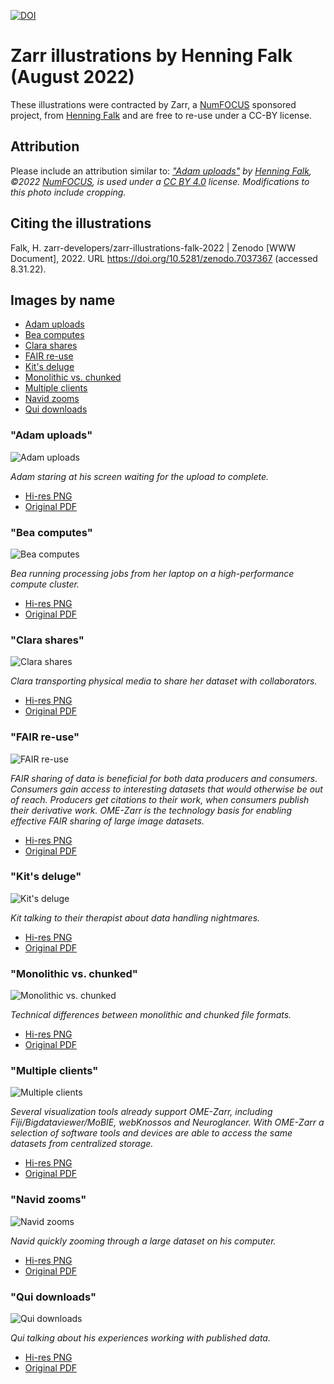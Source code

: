 [![DOI](https://zenodo.org/badge/530950137.svg)](https://zenodo.org/badge/latestdoi/530950137)

# Zarr illustrations by Henning Falk (August 2022)

These illustrations were contracted by Zarr, a [NumFOCUS](https://numfocus.org) sponsored project, from [Henning Falk](https://twitter.com/DrHenningFalk) and are free to re-use under a CC-BY license.

## Attribution

Please include an attribution similar to: *["Adam uploads"](https://github.com/zarr-developers/zarr-illustrations-falk-2022/blob/main/adam-uploads.pdf) by [Henning Falk](https://twitter.com/DrHenningFalk), ©2022 [NumFOCUS](https://numfocus.org/), is used under a [CC BY 4.0](https://creativecommons.org/licenses/by/4.0/) license. Modifications to this photo include cropping.*

## Citing the illustrations

Falk, H. zarr-developers/zarr-illustrations-falk-2022 | Zenodo [WWW Document], 2022. URL https://doi.org/10.5281/zenodo.7037367 (accessed 8.31.22).

## Images by name

- [Adam uploads](#adam-uploads)
- [Bea computes](#bea-computes)
- [Clara shares](#clara-shares)
- [FAIR re-use](#fair-re-use)
- [Kit's deluge](#kits-deluge)
- [Monolithic vs. chunked](#monolithic-vs-chunked)
- [Multiple clients](#multiple-clients)
- [Navid zooms](#navid-zooms)
- [Qui downloads](#qui-downloads)

### "Adam uploads"

![Adam uploads](/300dpi/adam-uploads-300dpi.png)

*Adam staring at his screen waiting for the upload to complete.*

* [Hi-res PNG](/1200dpi/adam-uploads-1200dpi.png)
* [Original PDF](/originals/adam-uploads.pdf)

### "Bea computes"

![Bea computes](/300dpi/bea-computes-300dpi.png)

*Bea running processing jobs from her laptop on a high-performance compute cluster.*

* [Hi-res PNG](/1200dpi/bea-computes-1200dpi.png)
* [Original PDF](/originals/bea-computes.pdf)

### "Clara shares"

![Clara shares](/300dpi/clara-shares-300dpi.png)

*Clara transporting physical media to share her dataset with collaborators.*

* [Hi-res PNG](/1200dpi/clara-shares-1200dpi.png)
* [Original PDF](/originals/clara-shares.pdf)

### "FAIR re-use"

![FAIR re-use](/300dpi/fair-reuse-300dpi.png)

*FAIR sharing of data is beneficial for both data producers and consumers. Consumers gain access to interesting datasets that would otherwise be out of reach. Producers get citations to their work, when consumers publish their derivative work. OME-Zarr is the technology basis for enabling effective FAIR sharing of large image datasets.*

* [Hi-res PNG](/1200dpi/fair-reuse-1200dpi.png)
* [Original PDF](/originals/fair-reuse.pdf)

### "Kit's deluge"

![Kit's deluge](/300dpi/kits-deluge-300dpi.png)

*Kit talking to their therapist about data handling nightmares.*

* [Hi-res PNG](/1200dpi/kits-deluge-1200dpi.png)
* [Original PDF](/originals/kits-deluge.pdf)

### "Monolithic vs. chunked"

![Monolithic vs. chunked](/300dpi/monolithic-vs-chunked-300dpi.png)

*Technical differences between monolithic and chunked file formats.*

* [Hi-res PNG](/1200dpi/monolithic-vs-chunked-1200dpi.png)
* [Original PDF](/originals/monolithic-vs-chunked.pdf)

### "Multiple clients"

![Multiple clients](/300dpi/multiple-clients-300dpi.png)

*Several visualization tools already support OME-Zarr, including Fiji/Bigdataviewer/MoBIE, webKnossos and Neuroglancer. With OME-Zarr a selection of software tools and devices are able to access the same datasets from centralized storage.*

* [Hi-res PNG](/1200dpi/multiple-clients-1200dpi.png)
* [Original PDF](/originals/multiple-clients.pdf)

### "Navid zooms"

![Navid zooms](/300dpi/navid-zooms-300dpi.png)

*Navid quickly zooming through a large dataset on his computer.*

* [Hi-res PNG](/1200dpi/navid-zooms-1200dpi.png)
* [Original PDF](/originals/navid-zooms.pdf)

### "Qui downloads"

![Qui downloads](/300dpi/qui-downloads-300dpi.png)

*Qui talking about his experiences working with published data.*

* [Hi-res PNG](/1200dpi/qui-downloads-1200dpi.png)
* [Original PDF](/originals/qui-downloads.pdf)
